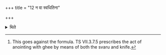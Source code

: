 +++
title = "12 न वा स्वधितिना"

+++

<details><summary>थिते</summary>

12. Or, not by means of the knife, but rather by means of the Svaru[^1] only.  


[^1]: This goes against the formula. TS VII.3.7.5 prescribes the act of anointing with ghee by means of both the svaru and knife.
</details>
